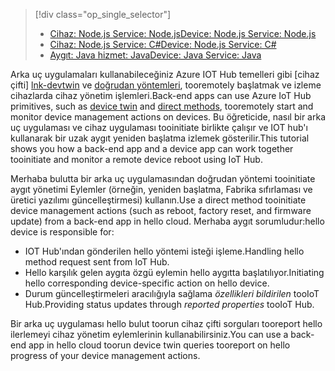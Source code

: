 > [!div class="op_single_selector"]
> * [<span data-ttu-id="29222-101">Cihaz: Node.js Service: Node.js</span><span class="sxs-lookup"><span data-stu-id="29222-101">Device: Node.js Service: Node.js</span></span>](../articles/iot-hub/iot-hub-node-node-device-management-get-started.md)
> * [<span data-ttu-id="29222-102">Cihaz: Node.js Service: C#</span><span class="sxs-lookup"><span data-stu-id="29222-102">Device: Node.js Service: C#</span></span>](../articles/iot-hub/iot-hub-csharp-node-device-management-get-started.md)
> * [<span data-ttu-id="29222-103">Aygıt: Java hizmet: Java</span><span class="sxs-lookup"><span data-stu-id="29222-103">Device: Java Service: Java</span></span>](../articles/iot-hub/iot-hub-java-java-device-management-getstarted.md)

<span data-ttu-id="29222-104">Arka uç uygulamaları kullanabileceğiniz Azure IOT Hub temelleri gibi [cihaz çifti] [ lnk-devtwin] ve [doğrudan yöntemleri][lnk-c2dmethod], tooremotely başlatmak ve izleme cihazlarda cihaz yönetim işlemleri.</span><span class="sxs-lookup"><span data-stu-id="29222-104">Back-end apps can use Azure IoT Hub primitives, such as [device twin][lnk-devtwin] and [direct methods][lnk-c2dmethod], tooremotely start and monitor device management actions on devices.</span></span> <span data-ttu-id="29222-105">Bu öğreticide, nasıl bir arka uç uygulaması ve cihaz uygulaması tooinitiate birlikte çalışır ve IOT hub'ı kullanarak bir uzak aygıt yeniden başlatma izlemek gösterilir.</span><span class="sxs-lookup"><span data-stu-id="29222-105">This tutorial shows you how a back-end app and a device app can work together tooinitiate and monitor a remote device reboot using IoT Hub.</span></span>

<span data-ttu-id="29222-106">Merhaba bulutta bir arka uç uygulamasından doğrudan yöntemi tooinitiate aygıt yönetimi Eylemler (örneğin, yeniden başlatma, Fabrika sıfırlaması ve üretici yazılımı güncelleştirmesi) kullanın.</span><span class="sxs-lookup"><span data-stu-id="29222-106">Use a direct method tooinitiate device management actions (such as reboot, factory reset, and firmware update) from a back-end app in hello cloud.</span></span> <span data-ttu-id="29222-107">Merhaba aygıt sorumludur:</span><span class="sxs-lookup"><span data-stu-id="29222-107">hello device is responsible for:</span></span>

* <span data-ttu-id="29222-108">IOT Hub'ından gönderilen hello yöntemi isteği işleme.</span><span class="sxs-lookup"><span data-stu-id="29222-108">Handling hello method request sent from IoT Hub.</span></span>
* <span data-ttu-id="29222-109">Hello karşılık gelen aygıta özgü eylemin hello aygıtta başlatılıyor.</span><span class="sxs-lookup"><span data-stu-id="29222-109">Initiating hello corresponding device-specific action on hello device.</span></span>
* <span data-ttu-id="29222-110">Durum güncelleştirmeleri aracılığıyla sağlama *özellikleri bildirilen* tooIoT Hub.</span><span class="sxs-lookup"><span data-stu-id="29222-110">Providing status updates through *reported properties* tooIoT Hub.</span></span>

<span data-ttu-id="29222-111">Bir arka uç uygulaması hello bulut toorun cihaz çifti sorguları tooreport hello ilerlemeyi cihaz yönetim eylemlerinin kullanabilirsiniz.</span><span class="sxs-lookup"><span data-stu-id="29222-111">You can use a back-end app in hello cloud toorun device twin queries tooreport on hello progress of your device management actions.</span></span>

[lnk-devtwin]: ../articles/iot-hub/iot-hub-devguide-device-twins.md
[lnk-c2dmethod]: ../articles/iot-hub/iot-hub-devguide-direct-methods.md
